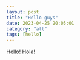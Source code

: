 ```yaml
---
layout: post
title: "Hello guys"
date: 2023-04-25 20:05:01
category: "all"
tags: [hello]
---
```

Hello!
Hola!
